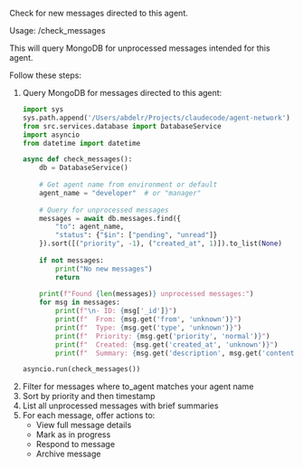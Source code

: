Check for new messages directed to this agent.

Usage: /check_messages

This will query MongoDB for unprocessed messages intended for this agent.

Follow these steps:
1. Query MongoDB for messages directed to this agent:
   ```python
   import sys
   sys.path.append('/Users/abdelr/Projects/claudecode/agent-network')
   from src.services.database import DatabaseService
   import asyncio
   from datetime import datetime
   
   async def check_messages():
       db = DatabaseService()
       
       # Get agent name from environment or default
       agent_name = "developer"  # or "manager"
       
       # Query for unprocessed messages
       messages = await db.messages.find({
           "to": agent_name,
           "status": {"$in": ["pending", "unread"]}
       }).sort([("priority", -1), ("created_at", 1)]).to_list(None)
       
       if not messages:
           print("No new messages")
           return
           
       print(f"Found {len(messages)} unprocessed messages:")
       for msg in messages:
           print(f"\n- ID: {msg['_id']}")
           print(f"  From: {msg.get('from', 'unknown')}")
           print(f"  Type: {msg.get('type', 'unknown')}")
           print(f"  Priority: {msg.get('priority', 'normal')}")
           print(f"  Created: {msg.get('created_at', 'unknown')}")
           print(f"  Summary: {msg.get('description', msg.get('content', 'No description'))[:100]}...")
   
   asyncio.run(check_messages())
   ```
2. Filter for messages where to_agent matches your agent name
3. Sort by priority and then timestamp
4. List all unprocessed messages with brief summaries
5. For each message, offer actions to:
   - View full message details
   - Mark as in progress
   - Respond to message
   - Archive message